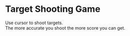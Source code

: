 # Target Shooting Game
Use cursor to shoot targets.<br>
The more accurate you shoot the more score you can get.<br>
